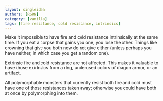 ```yaml
---
layout: singleidea
authors: [RGRN]
category: [vanilla]
tags: [fire resistance, cold resistance, intrinsics]
---
```

Make it impossible to have fire and cold resistance intrinsically at the same
time. If you eat a corpse that gains you one, you lose the other. Things like
crowning that give you both now do not give either (unless perhaps you have
neither, in which case you get a random one).

Extrinsic fire and cold resistance are not affected. This makes it valuable to
have those extrinsics from a ring, underused colors of dragon armor, or an
artifact.

All polymorphable monsters that currently resist both fire and cold must have
one of those resistances taken away; otherwise you could have both at once by
polymorphing into them.
